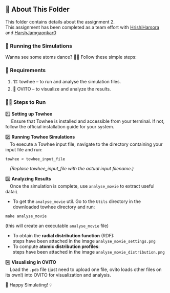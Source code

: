 ## 📜 About This Folder
This folder contains details about the assignment 2.\
This assignment has been completed as a team effort with [HrishiHarsora](https://github.com/HrishiHarsora) and [HarshJamgaonkar0](https://github.com/HarshJamgaonkar0)

### 🚀 Running the Simulations
Wanna see some atoms dance? 🕺💃 Follow these simple steps:

### 🔧 Requirements
1. 🏗️ towhee – to run and analyse the simulation files.
2. 🔬 OVITO – to visualize and analyze the results.

### 🏃‍♂️ Steps to Run
1️⃣ **Setting up Towhee** \
&emsp; Ensure that Towhee is installed and accessible from your terminal. If not, follow the official installation guide for your system.

2️⃣ **Running Towhee Simulations** \
&emsp;To execute a Towhee input file, navigate to the directory containing your input file and run:
```
towhee < towhee_input_file
```
&emsp;*(Replace towhee_input_file with the actual input filename.)*
    
3️⃣ **Analyzing Results**\
&emsp;Once the simulation is complete, use `analyse_movie` to extract useful data:\
- To get the `analyse_movie` util. Go to the `Utils` directory in the downloaded towhee directory and run:
```
make analyse_movie
```
  (this will create an executable `analyse_movie` file)
  - To obtain the **radial distribution function** (RDF):\
      steps have been attached in the image `analyse_movie_settings.png`
  - To compute **atomic distribution profiles**:\
      steps have been attached in the image `analyse_movie_distribution.png`

4️⃣ **Visualising in OVITO**\
&emsp;Load the `.pdb` file (just need to upload one file, ovito loads other files on its own!) into OVITO for visualization and analysis.
    
🎯 Happy Simulating! 💡
